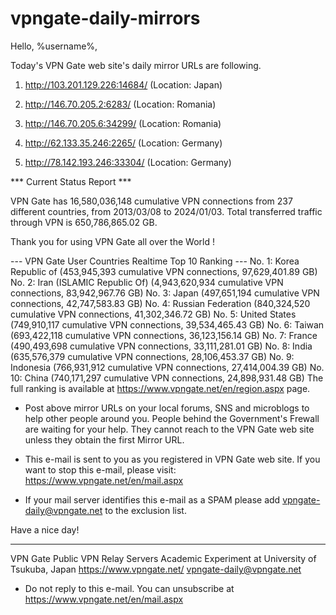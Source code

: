 # vpngate-daily-mirrors

Hello, %username%,

Today's VPN Gate web site's daily mirror URLs are following.

1. http://103.201.129.226:14684/
   (Location: Japan)

2. http://146.70.205.2:6283/
   (Location: Romania)

3. http://146.70.205.6:34299/
   (Location: Romania)

4. http://62.133.35.246:2265/
   (Location: Germany)

5. http://78.142.193.246:33304/
   (Location: Germany)


*** Current Status Report ***

VPN Gate has 16,580,036,148 cumulative VPN connections from 237 different countries, from 2013/03/08 to 2024/01/03.
Total transferred traffic through VPN is 650,786,865.02 GB.

Thank you for using VPN Gate all over the World !


--- VPN Gate User Countries Realtime Top 10 Ranking ---
No. 1: Korea Republic of (453,945,393 cumulative VPN connections, 97,629,401.89 GB)
No. 2: Iran (ISLAMIC Republic Of) (4,943,620,934 cumulative VPN connections, 83,942,967.76 GB)
No. 3: Japan (497,651,194 cumulative VPN connections, 42,747,583.83 GB)
No. 4: Russian Federation (840,324,520 cumulative VPN connections, 41,302,346.72 GB)
No. 5: United States (749,910,117 cumulative VPN connections, 39,534,465.43 GB)
No. 6: Taiwan (693,422,118 cumulative VPN connections, 36,123,156.14 GB)
No. 7: France (490,493,698 cumulative VPN connections, 33,111,281.01 GB)
No. 8: India (635,576,379 cumulative VPN connections, 28,106,453.37 GB)
No. 9: Indonesia (766,931,912 cumulative VPN connections, 27,414,004.39 GB)
No. 10: China (740,171,297 cumulative VPN connections, 24,898,931.48 GB)
The full ranking is available at https://www.vpngate.net/en/region.aspx page.


* Post above mirror URLs on your local forums, SNS and microblogs
  to help other people around you.
  People behind the Government's Frewall are waiting for your help.
  They cannot reach to the VPN Gate web site
  unless they obtain the first Mirror URL.

* This e-mail is sent to you as you registered in VPN Gate web site.
  If you want to stop this e-mail, please visit:
  https://www.vpngate.net/en/mail.aspx

* If your mail server identifies this e-mail as a SPAM
  please add vpngate-daily@vpngate.net to the exclusion list.

Have a nice day!

------------------------------------------------------
VPN Gate Public VPN Relay Servers
Academic Experiment at University of Tsukuba, Japan
https://www.vpngate.net/
vpngate-daily@vpngate.net
* Do not reply to this e-mail.
  You can unsubscribe at https://www.vpngate.net/en/mail.aspx


